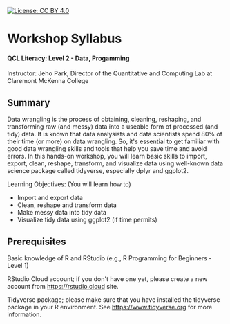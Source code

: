 
[![License: CC BY 4.0](https://licensebuttons.net/l/by/4.0/80x15.png)](https://creativecommons.org/licenses/by/4.0/)

# Workshop Syllabus 

#### QCL Literacy: Level 2 - Data, Progamming

Instructor: Jeho Park, Director of the Quantitative and Computing Lab at Claremont McKenna College

## Summary

Data wrangling is the process of obtaining, cleaning, reshaping, and transforming raw (and messy) data into a useable form of processed (and tidy) data. It is known that data analysists and data scientists spend 80% of their time (or more) on data wrangling. So, it's essential to get familiar with good data wrangling skills and tools that help you save time and avoid errors. In this hands-on workshop, you will learn basic skills to import, export, clean, reshape, transform, and visualize data using well-known data science package called tidyverse, especially dplyr and ggplot2.

Learning Objectives: (You will learn how to)

- Import and export data
- Clean, reshape and transform data
- Make messy data into tidy data
- Visualize tidy data using ggplot2 (if time permits)

## Prerequisites

Basic knowledge of R and RStudio (e.g., R Programming for Beginners - Level 1)

RStudio Cloud account; if you don't have one yet, please create a new account from https://rstudio.cloud site.

Tidyverse package; please make sure that you have installed the tidyverse package in your R environment. See https://www.tidyverse.org for more information.
